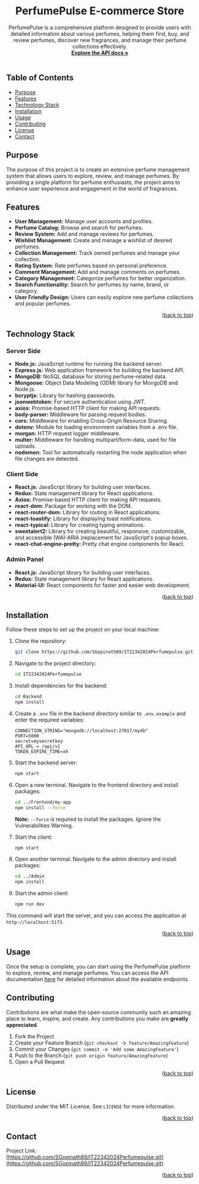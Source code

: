 <a name="readme-top"></a>
<div align="center">
  <h1 align="center">PerfumePulse E-commerce Store</h1>

  <p align="center">
    PerfumePulse is a comprehensive platform designed to provide users with detailed information about various perfumes, helping them find, buy, and review perfumes, discover new fragrances, and manage their perfume collections effectively.
    <br />
    <a href="https://documenter.getpostman.com/view/34113703/2sA3dviXbE#b5908938-a70f-4926-b3f5-831320657a10"><strong>Explore the API docs »</strong></a>
    <br />
    <br />
  </p>
</div>

## Table of Contents

- [Purpose](#purpose)
- [Features](#features)
- [Technology Stack](#technology-stack)
- [Installation](#installation)
- [Usage](#usage)
- [Contributing](#contributing)
- [License](#license)
- [Contact](#contact)

## Purpose

The purpose of this project is to create an extensive perfume management system that allows users to explore, review, and manage perfumes. By providing a single platform for perfume enthusiasts, the project aims to enhance user experience and engagement in the world of fragrances.

## Features

- **User Management:** Manage user accounts and profiles.
- **Perfume Catalog:** Browse and search for perfumes.
- **Review System:** Add and manage reviews for perfumes.
- **Wishlist Management:** Create and manage a wishlist of desired perfumes.
- **Collection Management:** Track owned perfumes and manage your collection.
- **Rating System:** Rate perfumes based on personal preference.
- **Comment Management:** Add and manage comments on perfumes.
- **Category Management:** Categorize perfumes for better organization.
- **Search Functionality:** Search for perfumes by name, brand, or category.
- **User Friendly Design:** Users can easily explore new perfume collections and popular perfumes.

<p align="right">(<a href="#readme-top">back to top</a>)</p>

## Technology Stack

### Server Side

- **Node.js:** JavaScript runtime for running the backend server.
- **Express.js:** Web application framework for building the backend API.
- **MongoDB:** NoSQL database for storing perfume-related data.
- **Mongoose:** Object Data Modeling (ODM) library for MongoDB and Node.js.
- **bcryptjs:** Library for hashing passwords.
- **jsonwebtoken:** For secure authentication using JWT.
- **axios:** Promise-based HTTP client for making API requests.
- **body-parser:** Middleware for parsing request bodies.
- **cors:** Middleware for enabling Cross-Origin Resource Sharing.
- **dotenv:** Module for loading environment variables from a .env file.
- **morgan:** HTTP request logger middleware.
- **multer:** Middleware for handling multipart/form-data, used for file uploads.
- **nodemon:** Tool for automatically restarting the node application when file changes are detected.

### Client Side

- **React.js:** JavaScript library for building user interfaces.
- **Redux:** State management library for React applications.
- **Axios:** Promise-based HTTP client for making API requests.
- **react-dom:** Package for working with the DOM.
- **react-router-dom:** Library for routing in React applications.
- **react-toastify:** Library for displaying toast notifications.
- **react-typical:** Library for creating typing animations.
- **sweetalert2:** Library for creating beautiful, responsive, customizable, and accessible (WAI-ARIA )replacement for JavaScript's popup boxes.
- **react-chat-engine-pretty:** Pretty chat engine components for React.

### Admin Panel

- **React.js:** JavaScript library for building user interfaces.
- **Redux:** State management library for React applications.
- **Material-UI:** React components for faster and easier web development.

<p align="right">(<a href="#readme-top">back to top</a>)</p>

## Installation

Follow these steps to set up the project on your local machine:

1. Clone the repository:

    ```sh
    git clone https://github.com/SGopinath89/IT22342024Perfumepulse.git
    ```

2. Navigate to the project directory:

    ```sh
    cd IT22342024Perfumepulse
    ```

3. Install dependencies for the backend:

    ```sh
    cd Backend
    npm install
    ```

4. Create a `.env` file in the backend directory similar to `.env.example` and enter the required variables:

    ```env
    CONNECTION_STRING="mongodb://localhost:27017/mydb"
    PORT=5000
    secret=mysecretkey
    API_URL = /api/v1
    TOKEN_EXPIRE_TIME=xh
    ```

5. Start the backend server:

    ```sh
    npm start
    ```

6. Open a new terminal. Navigate to the frontend directory and install packages:

    ```sh
    cd ../Frontend/my-app
    npm install --force
    ```

    **Note:** `--force` is required to install the packages. Ignore the Vulnerabilities Warning.


7. Start the client:

    ```sh
    npm start
    ```

8. Open another terminal. Navigate to the admin directory and install packages:

    ```sh
    cd ../Admin
    npm install
    ```


9. Start the admin client:

    ```sh
    npm run dev
    ```

This command will start the server, and you can access the application at `http://localhost:5173`.

<p align="right">(<a href="#readme-top">back to top</a>)</p>

## Usage

Once the setup is complete, you can start using the PerfumePulse platform to explore, review, and manage perfumes. You can access the API documentation [here](https://documenter.getpostman.com/view/34113703/2sA3dviXbE#b5908938-a70f-4926-b3f5-831320657a10) for detailed information about the available endpoints.

## Contributing

Contributions are what make the open-source community such an amazing place to learn, inspire, and create. Any contributions you make are **greatly appreciated**.

1. Fork the Project
2. Create your Feature Branch (`git checkout -b feature/AmazingFeature`)
3. Commit your Changes (`git commit -m 'Add some AmazingFeature'`)
4. Push to the Branch (`git push origin feature/AmazingFeature`)
5. Open a Pull Request

<p align="right">(<a href="#readme-top">back to top</a>)</p>

## License

Distributed under the MIT License. See `LICENSE` for more information.

<p align="right">(<a href="#readme-top">back to top</a>)</p>

## Contact

Project Link: [https://github.com/SGopinath89/IT22342024Perfumepulse.git](https://github.com/SGopinath89/IT22342024Perfumepulse.git)

<p align="right">(<a href="#readme-top">back to top</a>)</p>
